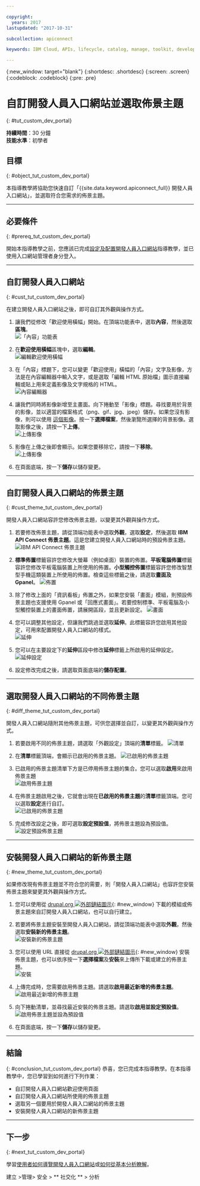```yaml
---

copyright:
  years: 2017
lastupdated: "2017-10-31"

subcollection: apiconnect

keywords: IBM Cloud, APIs, lifecycle, catalog, manage, toolkit, develop, dev portal, tutorial

---
```


{:new_window: target="blank"}
{:shortdesc: .shortdesc}
{:screen: .screen}
{:codeblock: .codeblock}
{:pre: .pre}

# 自訂開發人員入口網站並選取佈景主題
{: #tut_custom_dev_portal}

**持續時間**：30 分鐘  
**技能水準**：初學者  


## 目標
{: #object_tut_custom_dev_portal}

本指導教學將協助您快速自訂「{{site.data.keyword.apiconnect_full}} 開發人員入口網站」，並選取符合您需求的佈景主題。

---

## 必要條件
{: #prereq_tut_custom_dev_portal}

開始本指導教學之前，您應該已完成[設定及配置開發人員入口網站](/docs/services/apiconnect/tutorials?topic=apiconnect-tut_config_dev_portal)指導教學，並已使用入口網站管理者身分登入。

---

## 自訂開發人員入口網站
{: #cust_tut_custom_dev_portal}

在建立開發人員入口網站之後，即可自訂其外觀與操作方式。

1. 讓我們從修改「歡迎使用橫幅」開始。在頂端功能表中，選取**內容**，然後選取**區塊**。  
  ![「內容」功能表](images/31-content.png)

2. 在**歡迎使用橫幅**區塊中，選取**編輯**。  
  ![編輯歡迎使用橫幅](images/32-edit.png)

3. 在「內容」標題下，您可以變更「歡迎使用」橫幅的「內容」文字及影像，方法是在內容編輯器中輸入文字，或是選取「編輯 HTML 原始檔」圖示直接編輯或貼上用來定義影像及文字規格的 HTML。  
  ![內容編輯器](images/33-content.png) 

4. 讓我們同時將影像新增至主畫面。向下捲動至「影像」標題。尋找要用於背景的影像，並以適當的檔案格式（png、gif、jpg、jpeg）儲存。如果您沒有影像，則可以使用 [這個影像](images/Cloudy_Day.png)。按一下**選擇檔案**，然後瀏覽所選擇的背景影像。選取影像之後，請按一下**上傳**。  
  ![上傳影像](images/34-image.png)

5. 影像在上傳之後即會顯示。如果您要移除它，請按一下**移除**。  
  ![上傳影像](images/35-uploaded-image.png)
 
6. 在頁面底端，按一下**儲存**以儲存變更。  
  
---

## 自訂開發人員入口網站的佈景主題
{: #cust_theme_tut_custom_dev_portal}

開發人員入口網站容許您修改佈景主題，以變更其外觀與操作方式。

1. 若要修改佈景主題，請從頂端功能表中選取**外觀**，選取**設定**，然後選取 **IBM API Connect 佈景主題**。這是您建立開發人員入口網站時的預設佈景主題。
  ![IBM API Connect 佈景主題](images/41-APIC-theme.png) 


2. **標準佈置**標籤容許您修改大螢幕（例如桌面）裝置的佈置。**平板電腦佈置**標籤容許您修改平板電腦裝置上所使用的佈置。**小型觸控佈置**標籤容許您修改智慧型手機這類裝置上所使用的佈置。檢查這些標籤之後，請選取**畫面及 Gpanel**。
  ![佈置](images/42-layout.png)

3. 除了修改上面的「資訊看板」佈置之外，如果您安裝「畫面」模組，則預設佈景主題也支援使用 Gpanel 或「回應式畫面」。若要控制標準、平板電腦及小型觸控裝置上的畫面佈置，請展開區段，並且更新設定。
  ![畫面](images/43-panels.png) 

4. 您可以調整其他設定，但讓我們跳過並選取**延伸**。此標籤容許您啟用其他設定，可用來配置開發人員入口網站的樣式。  
  ![延伸](images/44-extensions.png)

5. 您可以在主要設定下的**延伸**區段中修改**延伸**標籤上所啟用的延伸設定。     
  ![延伸設定](images/45-extension-settings.png)

6. 設定修改完成之後，請選取頁面底端的**儲存配置**。

---

## 選取開發人員入口網站的不同佈景主題
{: #diff_theme_tut_custom_dev_portal}

開發人員入口網站隨附其他佈景主題，可供您選擇並自訂，以變更其外觀與操作方式。

1. 若要啟用不同的佈景主題，請選取「外觀設定」頂端的**清單**標籤。
  ![清單](images/51-list.png) 

2. 在**清單**標籤頂端，會顯示已啟用的佈景主題。
  ![已啟用的佈景主題](images/52-enabled-themes.png)

3. 已啟用的佈景主題清單下方是已停用佈景主題的集合。您可以選取**啟用**來啟用佈景主題   
  ![啟用佈景主題](images/53-enable-theme.png) 

4. 在佈景主題啟用之後，它就會出現在**已啟用的佈景主題**的**清單**標籤頂端。您可以選取**設定**進行自訂。  
  ![已啟用的佈景主題](images/54-theme-settings.png)

5. 完成修改設定之後，即可選取**設定預設值**，將佈景主題設為預設值。     
  ![設定預設佈景主題](images/55-set-default.png)

---

## 安裝開發人員入口網站的新佈景主題
{: #new_theme_tut_custom_dev_portal}

如果修改現有佈景主題並不符合您的需要，則「開發人員入口網站」也容許您安裝佈景主題來變更其外觀與操作方式。

1. 您可以使用從 [drupal.org ![外部鏈結圖示](../../icons/launch-glyph.svg "外部鏈結圖示")](http://drupal.org){: #new_window} 下載的模組或佈景主題來自訂開發人員入口網站，也可以自行建立。

2. 若要將佈景主題安裝至開發人員入口網站，請從頂端功能表中選取**外觀**，然後選取**安裝新的佈景主題**。  
  ![安裝新的佈景主題](images/62-install-new.png)

3. 您可以使用 URL 直接從 [drupal.org ![外部鏈結圖示](../../icons/launch-glyph.svg "外部鏈結圖示")](http://drupal.org){: #new_window} 安裝佈景主題，也可以依序按一下**選擇檔案**及**安裝**來上傳所下載或建立的佈景主題。  
  ![安裝](images/63-install.png) 

4. 上傳完成時，您需要啟用佈景主題。請選取**啟用最近新增的佈景主題**。  
  ![啟用最近新增的佈景主題](images/64-upload.png)

5. 向下捲動清單，並尋找最近安裝的佈景主題。請選取**啟用並設定預設值**。  
  ![啟用佈景主題並設為預設值](images/65-enable.png)

6. 在頁面底端，按一下**儲存**以儲存變更。  

---

## 結論
{: #conclusion_tut_custom_dev_portal}
恭喜，您已完成本指導教學。在本指導教學中，您已學習到如何進行下列作業：

* 自訂開發人員入口網站歡迎使用頁面
* 自訂開發人員入口網站所使用的佈景主題 
* 選取另一個要用於開發人員入口網站的佈景主題
* 安裝開發人員入口網站的新佈景主題

---

## 下一步
{: #next_tut_custom_dev_portal}

學習[使用者如何導覽開發人員入口網站](/docs/services/apiconnect/tutorials?topic=apiconnect-tut_discover_apis)或[如何從基本分析瞭解](/docs/services/apiconnect/tutorials?topic=apiconnect-tut_insights_analytics)。

建立 >管理> 安全 > ** 社交化 ** > 分析  

